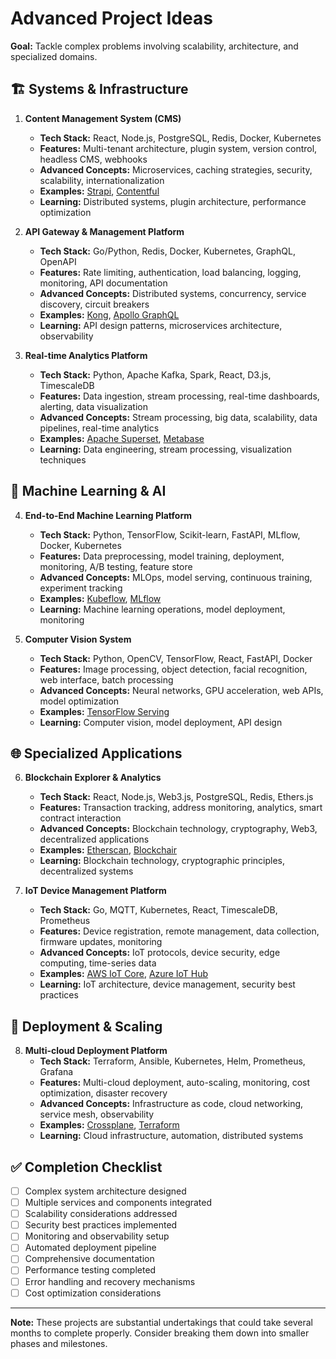 # Advanced Project Ideas

**Goal:** Tackle complex problems involving scalability, architecture, and specialized domains.

## 🏗️ Systems & Infrastructure

1.  **Content Management System (CMS)**
    *   **Tech Stack:** React, Node.js, PostgreSQL, Redis, Docker, Kubernetes
    *   **Features:** Multi-tenant architecture, plugin system, version control, headless CMS, webhooks
    *   **Advanced Concepts:** Microservices, caching strategies, security, scalability, internationalization
    *   **Examples:** [Strapi](https://strapi.io/), [Contentful](https://www.contentful.com/)
    *   **Learning:** Distributed systems, plugin architecture, performance optimization

2.  **API Gateway & Management Platform**
    *   **Tech Stack:** Go/Python, Redis, Docker, Kubernetes, GraphQL, OpenAPI
    *   **Features:** Rate limiting, authentication, load balancing, logging, monitoring, API documentation
    *   **Advanced Concepts:** Distributed systems, concurrency, service discovery, circuit breakers
    *   **Examples:** [Kong](https://konghq.com/), [Apollo GraphQL](https://www.apollographql.com/)
    *   **Learning:** API design patterns, microservices architecture, observability

3.  **Real-time Analytics Platform**
    *   **Tech Stack:** Python, Apache Kafka, Spark, React, D3.js, TimescaleDB
    *   **Features:** Data ingestion, stream processing, real-time dashboards, alerting, data visualization
    *   **Advanced Concepts:** Stream processing, big data, scalability, data pipelines, real-time analytics
    *   **Examples:** [Apache Superset](https://superset.apache.org/), [Metabase](https://www.metabase.com/)
    *   **Learning:** Data engineering, stream processing, visualization techniques

## 🤖 Machine Learning & AI

4.  **End-to-End Machine Learning Platform**
    *   **Tech Stack:** Python, TensorFlow, Scikit-learn, FastAPI, MLflow, Docker, Kubernetes
    *   **Features:** Data preprocessing, model training, deployment, monitoring, A/B testing, feature store
    *   **Advanced Concepts:** MLOps, model serving, continuous training, experiment tracking
    *   **Examples:** [Kubeflow](https://www.kubeflow.org/), [MLflow](https://mlflow.org/)
    *   **Learning:** Machine learning operations, model deployment, monitoring

5.  **Computer Vision System**
    *   **Tech Stack:** Python, OpenCV, TensorFlow, React, FastAPI, Docker
    *   **Features:** Image processing, object detection, facial recognition, web interface, batch processing
    *   **Advanced Concepts:** Neural networks, GPU acceleration, web APIs, model optimization
    *   **Examples:** [TensorFlow Serving](https://www.tensorflow.org/tfx/guide/serving)
    *   **Learning:** Computer vision, model deployment, API design

## 🌐 Specialized Applications

6.  **Blockchain Explorer & Analytics**
    *   **Tech Stack:** React, Node.js, Web3.js, PostgreSQL, Redis, Ethers.js
    *   **Features:** Transaction tracking, address monitoring, analytics, smart contract interaction
    *   **Advanced Concepts:** Blockchain technology, cryptography, Web3, decentralized applications
    *   **Examples:** [Etherscan](https://etherscan.io/), [Blockchair](https://blockchair.com/)
    *   **Learning:** Blockchain technology, cryptographic principles, decentralized systems

7.  **IoT Device Management Platform**
    *   **Tech Stack:** Go, MQTT, Kubernetes, React, TimescaleDB, Prometheus
    *   **Features:** Device registration, remote management, data collection, firmware updates, monitoring
    *   **Advanced Concepts:** IoT protocols, device security, edge computing, time-series data
    *   **Examples:** [AWS IoT Core](https://aws.amazon.com/iot-core/), [Azure IoT Hub](https://azure.microsoft.com/en-us/services/iot-hub/)
    *   **Learning:** IoT architecture, device management, security best practices

## 🚀 Deployment & Scaling

8.  **Multi-cloud Deployment Platform**
    *   **Tech Stack:** Terraform, Ansible, Kubernetes, Helm, Prometheus, Grafana
    *   **Features:** Multi-cloud deployment, auto-scaling, monitoring, cost optimization, disaster recovery
    *   **Advanced Concepts:** Infrastructure as code, cloud networking, service mesh, observability
    *   **Examples:** [Crossplane](https://www.crossplane.io/), [Terraform](https://www.terraform.io/)
    *   **Learning:** Cloud infrastructure, automation, distributed systems

## ✅ Completion Checklist

- [ ] Complex system architecture designed
- [ ] Multiple services and components integrated
- [ ] Scalability considerations addressed
- [ ] Security best practices implemented
- [ ] Monitoring and observability setup
- [ ] Automated deployment pipeline
- [ ] Comprehensive documentation
- [ ] Performance testing completed
- [ ] Error handling and recovery mechanisms
- [ ] Cost optimization considerations

---

**Note:** These projects are substantial undertakings that could take several months to complete properly. Consider breaking them down into smaller phases and milestones.
